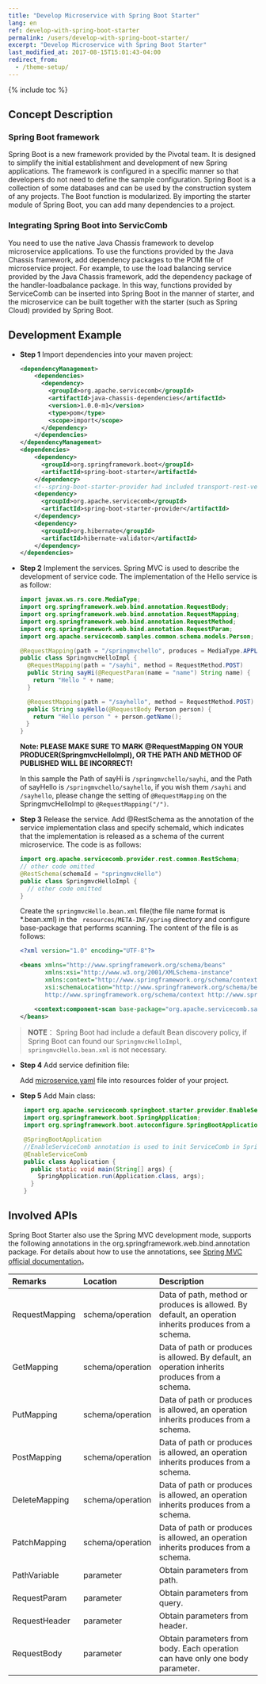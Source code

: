 ```yaml
---
title: "Develop Microservice with Spring Boot Starter"
lang: en
ref: develop-with-spring-boot-starter
permalink: /users/develop-with-spring-boot-starter/
excerpt: "Develop Microservice with Spring Boot Starter"
last_modified_at: 2017-08-15T15:01:43-04:00
redirect_from:
  - /theme-setup/
---
```


{% include toc %}
## Concept Description
### **Spring Boot framework**
Spring Boot is a new framework provided by the Pivotal team. It is designed to simplify the initial establishment and development of new Spring applications. The framework is configured in a specific manner so that developers do not need to define the sample configuration. Spring Boot is a collection of some databases and can be used by the construction system of any projects. The Boot function is modularized. By importing the starter module of Spring Boot, you can add many dependencies to a project.
### **Integrating Spring Boot into ServicComb**
You need to use the native Java Chassis framework to develop microservice applications. To use the functions provided by the Java Chassis framework, add dependency packages to the POM file of microservice project. For example, to use the load balancing service provided by the Java Chassis framework, add the dependency package of the handler-loadbalance package. In this way, functions provided by ServiceComb can be inserted into Spring Boot in the manner of starter, and the microservice can be built together with the starter (such as Spring Cloud) provided by Spring Boot.
## Development Example

* **Step 1** Import dependencies into your maven project:

   ```xml
   <dependencyManagement>
       <dependencies>
         <dependency>
           <groupId>org.apache.servicecomb</groupId>
           <artifactId>java-chassis-dependencies</artifactId>
           <version>1.0.0-m1</version>
           <type>pom</type>
           <scope>import</scope>
         </dependency>
       </dependencies>
   </dependencyManagement>
   <dependencies>
       <dependency>
         <groupId>org.springframework.boot</groupId>
         <artifactId>spring-boot-starter</artifactId>
       </dependency>
       <!--spring-boot-starter-provider had included transport-rest-vertx and transport-highway-->
       <dependency>
         <groupId>org.apache.servicecomb</groupId>
         <artifactId>spring-boot-starter-provider</artifactId>
       </dependency>
       <dependency>
         <groupId>org.hibernate</groupId>
         <artifactId>hibernate-validator</artifactId>
       </dependency>
   </dependencies>
   ```

* **Step 2** Implement the services. Spring MVC is used to describe the development of service code. The implementation of the Hello service is as follow:

   ```java
   import javax.ws.rs.core.MediaType;
   import org.springframework.web.bind.annotation.RequestBody;
   import org.springframework.web.bind.annotation.RequestMapping;
   import org.springframework.web.bind.annotation.RequestMethod;
   import org.springframework.web.bind.annotation.RequestParam;
   import org.apache.servicecomb.samples.common.schema.models.Person;

   @RequestMapping(path = "/springmvchello", produces = MediaType.APPLICATION_JSON)
   public class SpringmvcHelloImpl {
     @RequestMapping(path = "/sayhi", method = RequestMethod.POST)
     public String sayHi(@RequestParam(name = "name") String name) {
   　  return "Hello " + name;
     }

     @RequestMapping(path = "/sayhello", method = RequestMethod.POST)
     public String sayHello(@RequestBody Person person) {
   　  return "Hello person " + person.getName();
   　}
   }
   ```
   
   **Note: PLEASE MAKE SURE TO MARK @RequestMapping ON YOUR PRODUCER(SpringmvcHelloImpl), OR THE PATH AND METHOD OF PUBLISHED WILL BE INCORRECT!**
   
   In this sample the Path of sayHi is `/springmvchello/sayhi`, and the Path of sayHello is `/springmvchello/sayhello`, if you wish them `/sayhi` and `/sayhello`, please change the setting of `@RequestMapping` on the SpringmvcHelloImpl to `@RequestMapping("/")`.

* **Step 3** Release the service. Add @RestSchema as the annotation of the service implementation class and specify schemaId, which indicates that the implementation is released as a schema of the current microservice. The code is as follows:

   ```java
   import org.apache.servicecomb.provider.rest.common.RestSchema;
   // other code omitted
   @RestSchema(schemaId = "springmvcHello")
   public class SpringmvcHelloImpl {
     // other code omitted
   }
   ```

   Create the ```springmvcHello.bean.xml```  file(the file name format is *.bean.xml) in the ``` resources/META-INF/spring``` directory and configure base-package that performs scanning. The content of the file is as follows:

   ```xml
   <?xml version="1.0" encoding="UTF-8"?>

   <beans xmlns="http://www.springframework.org/schema/beans"
          xmlns:xsi="http://www.w3.org/2001/XMLSchema-instance"
          xmlns:context="http://www.springframework.org/schema/context"
          xsi:schemaLocation="http://www.springframework.org/schema/beans classpath:org/springframework/beans/factory/xml/spring-beans-3.0.xsd
          http://www.springframework.org/schema/context http://www.springframework.org/schema/context/spring-context-3.0.xsd">

       <context:component-scan base-package="org.apache.servicecomb.samples.springmvc.provider"/>
   </beans>
   ```

> **NOTE**：
Spring Boot had include a default Bean discovery policy, if Spring Boot can found our `SpringmvcHelloImpl`, `springmvcHello.bean.xml` is not necessary.

* **Step 4** Add service definition file:

   Add [microservice.yaml](https://docs.servicecomb.io/java-chassis/zh_CN/build-provider/definition/service-definition.html) file into resources folder of your project.

* **Step 5** Add Main class:

   ```java
    import org.apache.servicecomb.springboot.starter.provider.EnableServiceComb;
    import org.springframework.boot.SpringApplication;
    import org.springframework.boot.autoconfigure.SpringBootApplication;

    @SpringBootApplication
    //EnableServiceComb annotation is used to init ServiceComb in Spring Boot
    @EnableServiceComb
    public class Application {
      public static void main(String[] args) {
        SpringApplication.run(Application.class, args);
      }
    }
   ```

## Involved APIs

Spring Boot Starter also use the Spring MVC development mode, supports the following annotations in the org.springframework.web.bind.annotation package. For details about how to use the annotations, see [Spring MVC official documentation](https://docs.spring.io/spring/docs/current/spring-framework-reference/html/mvc.html)。

| Remarks        | Location         | Description                              |
| :------------- | :--------------- | :--------------------------------------- |
| RequestMapping | schema/operation | Data of path, method or produces is allowed. By default, an operation inherits produces from a schema. |
| GetMapping     | schema/operation | Data of path or produces is allowed. By default, an operation inherits produces from a schema. |
| PutMapping     | schema/operation | Data of path or produces is allowed, an operation inherits produces from a schema. |
| PostMapping    | schema/operation | Data of path or produces is allowed, an operation inherits produces from a schema. |
| DeleteMapping  | schema/operation | Data of path or produces is allowed, an operation inherits produces from a schema. |
| PatchMapping   | schema/operation | Data of path or produces is allowed, an operation inherits produces from a schema. |
| PathVariable   | parameter        | Obtain parameters from path.             |
| RequestParam   | parameter        | Obtain parameters from query.            |
| RequestHeader  | parameter        | Obtain parameters from header.           |
| RequestBody    | parameter        | Obtain parameters from body. Each operation can have only one body parameter. |
